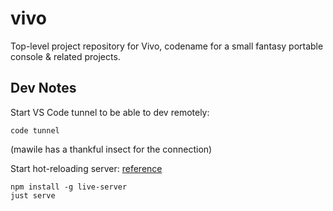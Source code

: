 # vivo

Top-level project repository for Vivo, codename for a small fantasy portable console & related projects.

## Dev Notes

Start VS Code tunnel to be able to dev remotely:
```
code tunnel
```
(mawile has a thankful insect for the connection)

Start hot-reloading server: [reference](https://github.com/tapio/live-server)
```
npm install -g live-server
just serve
```
